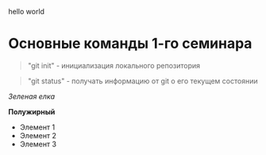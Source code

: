 hello world
# Основные команды 1-го семинара

> "git init" - инициализация локального репозитория

> "git status" - получать информацию от git о его текущем состоянии

*Зеленая елка*

**Полужирный**

* Элемент 1
* Элемент 2
* Элемент 3